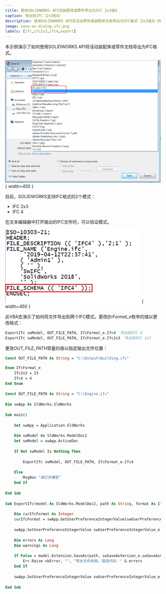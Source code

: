 ```yaml
---
title: 使用SOLIDWORKS API将装配体或零件导出为IFC 2x3或4
caption: 导出到IFC（2x3和4）
description: 使用SOLIDWORKS API将活动零件或装配体文档导出为IFC格式（2x3或4）的VBA示例
image: save-as-dialog-ifc.png
labels: [ifc,ifc2x3,ifc4,export]
---
```

本示例演示了如何使用SOLIDWORKS API将活动装配体或零件文档导出为IFC格式。

![带有2个IFC格式选项的另存为对话框](save-as-dialog-ifc.png){ width=450 }

目前，SOLIDWORKS支持IFC格式的2个模式：

* IFC 2x3
* IFC 4

在文本编辑器中打开输出的IFC文件时，可以验证模式。

![IFC模式](ifc-file.png){ width=450 }

此VBA宏演示了如何将文件导出到两个IFC模式。更改*IfcFormat_e*枚举的值以更改格式：

~~~ vb
ExportIfc swModel, OUT_FILE_PATH, IfcFormat_e.Ifc4 '导出到IFC 4
ExportIfc swModel, OUT_FILE_PATH, IfcFormat_e.Ifc2x3 '导出到IFC 2x3
~~~

更改*OUT_FILE_PATH*常量的值以指定输出文件位置：

~~~ vb
Const OUT_FILE_PATH As String = "C:\Output\Building.ifc"
~~~

~~~ vb
Enum IfcFormat_e
    Ifc2x3 = 23
    Ifc4 = 4
End Enum

Const OUT_FILE_PATH As String = "C:\Engine.ifc"

Dim swApp As SldWorks.SldWorks

Sub main()

    Set swApp = Application.SldWorks
    
    Dim swModel As SldWorks.ModelDoc2
    Set swModel = swApp.ActiveDoc
    
    If Not swModel Is Nothing Then
        
        ExportIfc swModel, OUT_FILE_PATH, IfcFormat_e.Ifc4
        
    Else
        MsgBox "请打开模型"
    End If
    
End Sub

Sub ExportIfc(model As SldWorks.ModelDoc2, path As String, format As IfcFormat_e)
    
    Dim curIfcFormat As Integer
    curIfcFormat = swApp.GetUserPreferenceIntegerValue(swUserPreferenceIntegerValue_e.swSaveIFCFormat)

    swApp.SetUserPreferenceIntegerValue swUserPreferenceIntegerValue_e.swSaveIFCFormat, format
    
    Dim errors As Long
    Dim warnings As Long
    
    If False = model.Extension.SaveAs(path, swSaveAsVersion_e.swSaveAsCurrentVersion, swSaveAsOptions_e.swSaveAsOptions_Silent, Nothing, errors, warnings) Then
        Err.Raise vbError, "", "导出文件失败。错误代码：" & errors
    End If
    
    swApp.SetUserPreferenceIntegerValue swUserPreferenceIntegerValue_e.swSaveIFCFormat, curIfcFormat
        
End Sub
~~~